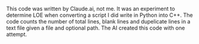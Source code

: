 This code was written by Claude.ai, not me. 
It was an experiment to determine LOE when converting a script I did write in Python into C++.
The code counts the number of total lines, blank lines and dupelicate lines in a text file given a file and optional path. 
The AI created this code with one attempt. 
